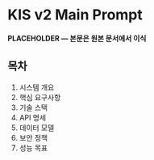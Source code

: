 # KIS v2 Main Prompt

**PLACEHOLDER — 본문은 원본 문서에서 이식**

## 목차

1. 시스템 개요
2. 핵심 요구사항
3. 기술 스택
4. API 명세
5. 데이터 모델
6. 보안 정책
7. 성능 목표
